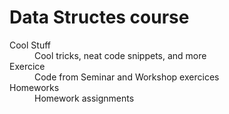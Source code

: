 # Data Structes course

<d1>
  <dt>Cool Stuff</dt>
  <dd>Cool tricks, neat code snippets, and more</dd>

  <dt>Exercice</dt>
  <dd>Code from Seminar and Workshop exercices</dd>

  <dt>Homeworks</dt>
  <dd>Homework assignments</dd>
</d1
